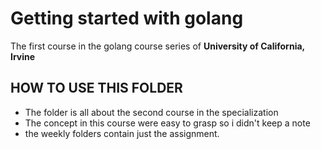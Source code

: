 # Getting started with golang
The first course in the golang course series of **University of California, Irvine**

## HOW TO USE THIS FOLDER
- The folder is all about the second course in the specialization
- The concept in this course were easy to grasp so i didn't keep a note
- the weekly folders contain just the assignment.